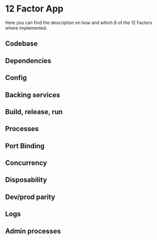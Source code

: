 # 12 Factor App
Here you can find the description on how and which 8 of the 12 Factors where implemented.

## Codebase

## Dependencies

## Config

## Backing services

## Build, release, run

## Processes

## Port Binding

## Concurrency

## Disposability

## Dev/prod parity

## Logs

## Admin processes
